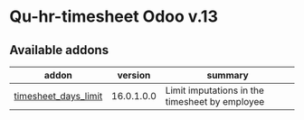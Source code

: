 #
Qu-hr-timesheet Odoo v.13
==========================

[//]: # (addons)

Available addons
----------------
addon | version | summary
--- | --- | ---
[timesheet_days_limit](timesheet_days_limit/) | 16.0.1.0.0 | Limit imputations in the timesheet by employee

[//]: # (end addons)
